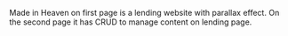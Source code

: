 Made in Heaven on first page is a lending website with parallax effect. On the second page it has CRUD to manage content on lending page.
